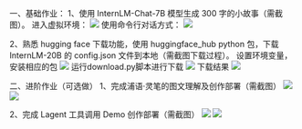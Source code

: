 一、基础作业：
1、使用 InternLM-Chat-7B 模型生成 300 字的小故事（需截图）。
进入虚拟环境：
![](/Users/cbb/Desktop/InternLM_learning/chapter2/src/story1.png)
使用命令行对话方式：
![](/Users/cbb/Desktop/InternLM_learning/chapter2/src/story2.png)

2、熟悉 hugging face 下载功能，使用 huggingface_hub python 包，下载 InternLM-20B 的 config.json 文件到本地（需截图下载过程）。
设置环境变量，安装相应的包
![](/Users/cbb/Desktop/InternLM_learning/chapter2/src/huggingface_download1.png)
运行download.py脚本进行下载
![](/Users/cbb/Desktop/InternLM_learning/chapter2/src/huggingface_download2.png)
下载结果
![](/Users/cbb/Desktop/InternLM_learning/chapter2/src/huggingface_download3.png)


二、进阶作业（可选做）
1、完成浦语·灵笔的图文理解及创作部署（需截图）
![](/Users/cbb/Desktop/InternLM_learning/chapter2/src/Xcomposer.png)
![](/Users/cbb/Desktop/InternLM_learning/chapter2/src/Xcomposer1.png)

2、完成 Lagent 工具调用 Demo 创作部署（需截图）
![](/Users/cbb/Desktop/InternLM_learning/chapter2/src/lagent1.png)
![](/Users/cbb/Desktop/InternLM_learning/chapter2/src/lagent2.png)